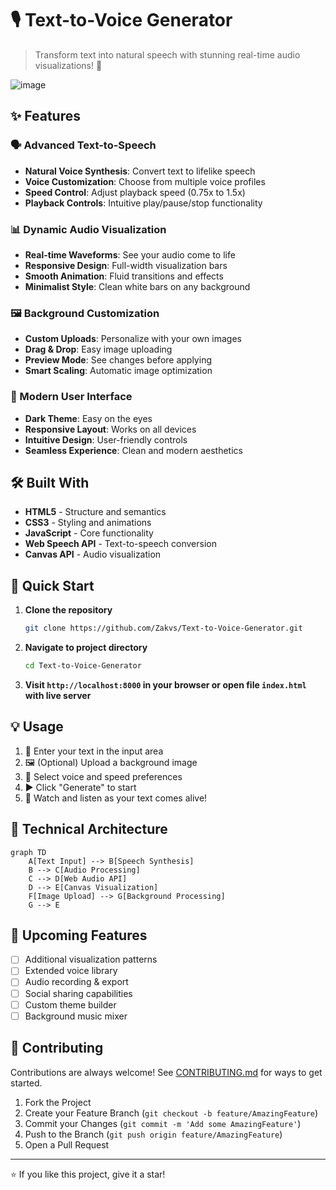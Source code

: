 # 🎙️ Text-to-Voice Generator


> Transform text into natural speech with stunning real-time audio visualizations! 🎵

![image](https://github.com/user-attachments/assets/6900c93f-fb3f-4588-9fa8-3d39d14407be)


## ✨ Features

### 🗣️ Advanced Text-to-Speech

- **Natural Voice Synthesis**: Convert text to lifelike speech
- **Voice Customization**: Choose from multiple voice profiles
- **Speed Control**: Adjust playback speed (0.75x to 1.5x)
- **Playback Controls**: Intuitive play/pause/stop functionality

### 📊 Dynamic Audio Visualization

- **Real-time Waveforms**: See your audio come to life
- **Responsive Design**: Full-width visualization bars
- **Smooth Animation**: Fluid transitions and effects
- **Minimalist Style**: Clean white bars on any background

### 🖼️ Background Customization

- **Custom Uploads**: Personalize with your own images
- **Drag & Drop**: Easy image uploading
- **Preview Mode**: See changes before applying
- **Smart Scaling**: Automatic image optimization

### 💫 Modern User Interface

- **Dark Theme**: Easy on the eyes
- **Responsive Layout**: Works on all devices
- **Intuitive Design**: User-friendly controls
- **Seamless Experience**: Clean and modern aesthetics

## 🛠️ Built With

- **HTML5** - Structure and semantics
- **CSS3** - Styling and animations
- **JavaScript** - Core functionality
- **Web Speech API** - Text-to-speech conversion
- **Canvas API** - Audio visualization

## 🚀 Quick Start

1. **Clone the repository**
   ```bash
   git clone https://github.com/Zakvs/Text-to-Voice-Generator.git
   ```

2. **Navigate to project directory**
   ```bash
   cd Text-to-Voice-Generator
   ```

3. **Visit `http://localhost:8000` in your browser or open file `index.html` with live server**

## 💡 Usage

1. 📝 Enter your text in the input area
2. 🖼️ (Optional) Upload a background image
3. 🎤 Select voice and speed preferences
4. ▶️ Click "Generate" to start
5. 🎵 Watch and listen as your text comes alive!

## 🔧 Technical Architecture

```mermaid
graph TD
    A[Text Input] --> B[Speech Synthesis]
    B --> C[Audio Processing]
    C --> D[Web Audio API]
    D --> E[Canvas Visualization]
    F[Image Upload] --> G[Background Processing]
    G --> E
```

## 🎯 Upcoming Features

- [ ] Additional visualization patterns
- [ ] Extended voice library
- [ ] Audio recording & export
- [ ] Social sharing capabilities
- [ ] Custom theme builder
- [ ] Background music mixer

## 🤝 Contributing

Contributions are always welcome! See [CONTRIBUTING.md](CONTRIBUTING.md) for ways to get started.

1. Fork the Project
2. Create your Feature Branch (`git checkout -b feature/AmazingFeature`)
3. Commit your Changes (`git commit -m 'Add some AmazingFeature'`)
4. Push to the Branch (`git push origin feature/AmazingFeature`)
5. Open a Pull Request



---

⭐️ If you like this project, give it a star!
